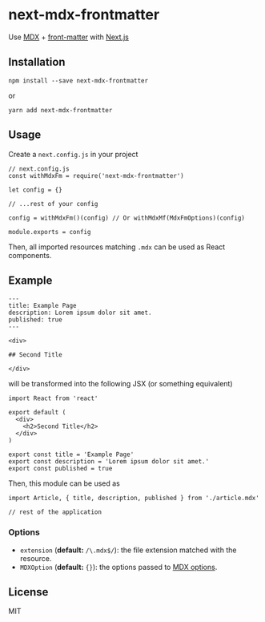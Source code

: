 # next-mdx-frontmatter
Use [MDX](https://github.com/mdx-js/mdx) + [front-matter](https://github.com/jxson/front-matter) with [Next.js](https://github.com/zeit/next.js)

## Installation

`npm install --save next-mdx-frontmatter`

or

`yarn add next-mdx-frontmatter`

## Usage

Create a `next.config.js` in your project

```
// next.config.js
const withMdxFm = require('next-mdx-frontmatter')

let config = {}

// ...rest of your config

config = withMdxFm()(config) // Or withMdxMf(MdxFmOptions)(config)

module.exports = config
```

Then, all imported resources matching `.mdx` can be used as React components.

## Example

```
---
title: Example Page
description: Lorem ipsum dolor sit amet.
published: true
---

<div>

## Second Title

</div>
```

will be transformed into the following JSX (or something equivalent)

```
import React from 'react'

export default (
  <div>
    <h2>Second Title</h2>
  </div>
)

export const title = 'Example Page'
export const description = 'Lorem ipsum dolor sit amet.'
export const published = true
```

Then, this module can be used as

```
import Article, { title, description, published } from './article.mdx'

// rest of the application
```

### Options

* `extension` (**default:** `/\.mdx$/`): the file extension matched with the resource.
* `MDXOption` (**default:** `{}`): the options passed to [MDX options](https://github.com/mdx-js/mdx#options).

## License

MIT
